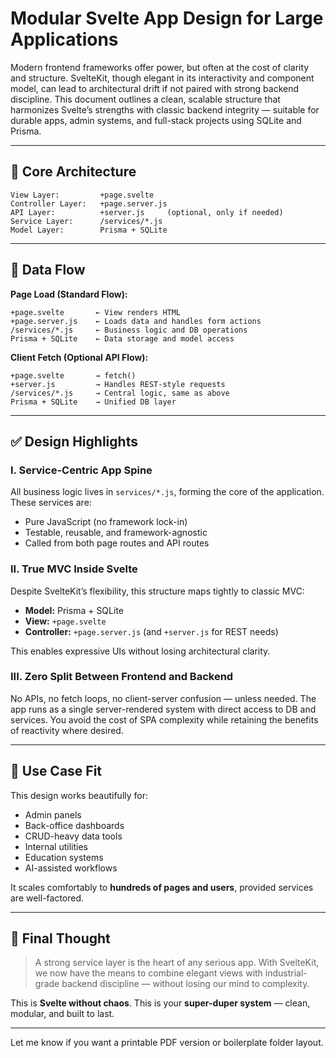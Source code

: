 

# **Modular Svelte App Design for Large Applications**

Modern frontend frameworks offer power, but often at the cost of clarity and structure. SvelteKit, though elegant in its interactivity and component model, can lead to architectural drift if not paired with strong backend discipline. This document outlines a clean, scalable structure that harmonizes Svelte’s strengths with classic backend integrity — suitable for durable apps, admin systems, and full-stack projects using SQLite and Prisma.

---

## 🔧 Core Architecture

```
View Layer:         +page.svelte
Controller Layer:   +page.server.js
API Layer:          +server.js     (optional, only if needed)
Service Layer:      /services/*.js
Model Layer:        Prisma + SQLite
```

---

## 🔄 Data Flow

**Page Load (Standard Flow):**

```
+page.svelte       ← View renders HTML
+page.server.js    ← Loads data and handles form actions
/services/*.js     ← Business logic and DB operations
Prisma + SQLite    ← Data storage and model access
```

**Client Fetch (Optional API Flow):**

```
+page.svelte       → fetch()
+server.js         → Handles REST-style requests
/services/*.js     → Central logic, same as above
Prisma + SQLite    → Unified DB layer
```

---

## ✅ Design Highlights

### I. **Service-Centric App Spine**

All business logic lives in `services/*.js`, forming the core of the application. These services are:

* Pure JavaScript (no framework lock-in)
* Testable, reusable, and framework-agnostic
* Called from both page routes and API routes

### II. **True MVC Inside Svelte**

Despite SvelteKit’s flexibility, this structure maps tightly to classic MVC:

* **Model:** Prisma + SQLite
* **View:** `+page.svelte`
* **Controller:** `+page.server.js` (and `+server.js` for REST needs)

This enables expressive UIs without losing architectural clarity.

### III. **Zero Split Between Frontend and Backend**

No APIs, no fetch loops, no client-server confusion — unless needed. The app runs as a single server-rendered system with direct access to DB and services. You avoid the cost of SPA complexity while retaining the benefits of reactivity where desired.

---

## 🎯 Use Case Fit

This design works beautifully for:

* Admin panels
* Back-office dashboards
* CRUD-heavy data tools
* Internal utilities
* Education systems
* AI-assisted workflows

It scales comfortably to **hundreds of pages and users**, provided services are well-factored.

---

## 🧱 Final Thought

> A strong service layer is the heart of any serious app. With SvelteKit, we now have the means to combine elegant views with industrial-grade backend discipline — without losing our mind to complexity.

This is **Svelte without chaos**.
This is your **super-duper system** — clean, modular, and built to last.

---

Let me know if you want a printable PDF version or boilerplate folder layout.
